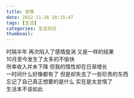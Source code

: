 ```yaml
---
title: 怠惰
date: 2022-11-26 10:15:47
tags: [生活]
categories: 生活日记
thumbnail:
---
```

<!-- more -->
时隔半年 再次陷入了感情旋涡 又是一样的结果  
10月至今发生了太多的不愉快  
所幸收入并未下降 但我的惰性却在日渐增长  
一时间什么好像都有了 但是却失去了一些珍贵的东西  
忘记了自己真正想要的是什么 实在是太怠惰了  
生活本不该如此